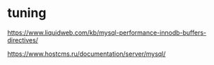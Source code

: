 tuning
======



<https://www.liquidweb.com/kb/mysql-performance-innodb-buffers-directives/>

<https://www.hostcms.ru/documentation/server/mysql/>